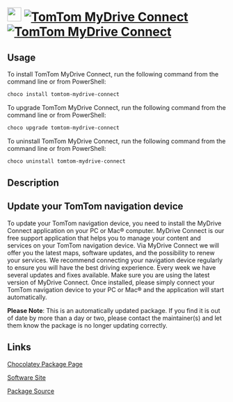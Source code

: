 ﻿# <img src="https://cdn.jsdelivr.net/gh/mkevenaar/chocolatey-packages@11fc26adf401e7d7c62ee06da6838c469aa5eb3b/icons/tomtom-mydrive-connect.png" width="32" height="32"/> [![TomTom MyDrive Connect](https://img.shields.io/chocolatey/v/tomtom-mydrive-connect.svg?label=TomTom+MyDrive+Connect)](https://chocolatey.org/packages/tomtom-mydrive-connect) [![TomTom MyDrive Connect](https://img.shields.io/chocolatey/dt/tomtom-mydrive-connect.svg)](https://chocolatey.org/packages/tomtom-mydrive-connect)

## Usage
To install TomTom MyDrive Connect, run the following command from the command line or from PowerShell:
```powershell
choco install tomtom-mydrive-connect
```

To upgrade TomTom MyDrive Connect, run the following command from the command line or from PowerShell:
```powershell
choco upgrade tomtom-mydrive-connect
```

To uninstall TomTom MyDrive Connect, run the following command from the command line or from PowerShell:
```powershell
choco uninstall tomtom-mydrive-connect
```

## Description
## Update your TomTom navigation device

To update your TomTom navigation device, you need to install the MyDrive Connect application on your PC or Mac® computer. MyDrive Connect is our free support application that helps you to manage your content and services on your TomTom navigation device. Via MyDrive Connect we will offer you the latest maps, software updates, and the possibility to renew your services. We recommend connecting your navigation device regularly to ensure you will have the best driving experience. Every week we have several updates and fixes available. Make sure you are using the latest version of MyDrive Connect. Once installed, please simply connect your TomTom navigation device to your PC or Mac® and the application will start automatically.

**Please Note**: This is an automatically updated package. If you find it is
out of date by more than a day or two, please contact the maintainer(s) and
let them know the package is no longer updating correctly.


## Links
[Chocolatey Package Page](https://chocolatey.org/packages/tomtom-mydrive-connect)

[Software Site](https://www.tomtom.com/mydrive-connect/)

[Package Source](https://github.com/mkevenaar/chocolatey-packages/tree/master/automatic/tomtom-mydrive-connect)

